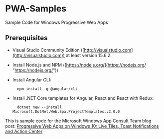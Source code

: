 # PWA-Samples
Sample Code for Windows Progressive Web Apps

## Prerequisites

* Visual Studio Community Edition ([http://visualstudio.com](http://visualstudio.com)) at least version 15.6.2.
* Install Node.js and NPM ([https://nodejs.org/](https://nodejs.org/ "https://nodejs.org/"))
* Install Angular CLI:

        npm install -g @angular/cli

* Install .NET Core templates for Angular, React and React with Redux:

        dotnet new --install Microsoft.DotNet.Web.Spa.ProjectTemplates::2.0.0
        
This is sample code for the Microsoft Windows App Consult Team blog post: [Progressive Web Apps on Windows 10: Live Tiles, Toast Notifications and Action Center](https://blogs.msdn.microsoft.com/appconsult/?p=6035)

